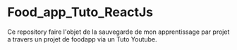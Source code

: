 # Food_app_Tuto_ReactJs
Ce repository faire l'objet de la sauvegarde de mon apprentissage par projet a travers un projet de foodapp via un Tuto Youtube.
